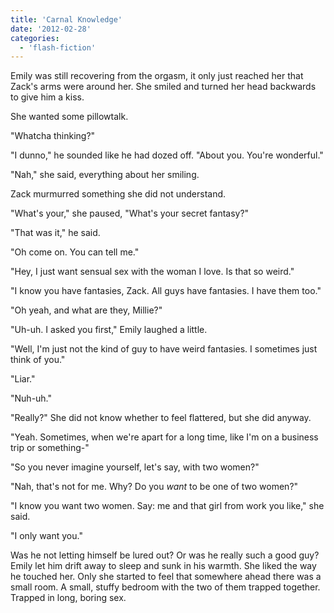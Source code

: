 ```yaml
---
title: 'Carnal Knowledge'
date: '2012-02-28'
categories:
  - 'flash-fiction'
---
```


Emily was still recovering from the orgasm, it only just reached her that Zack's
arms were around her. She smiled and turned her head backwards to give him a
kiss.

<!-- truncate -->


She wanted some pillowtalk.

"Whatcha thinking?"

"I dunno," he sounded like he had dozed off. "About you. You're wonderful."

"Nah," she said, everything about her smiling.

Zack murmurred something she did not understand.

"What's your," she paused, "What's your secret fantasy?"

"That was it," he said.

"Oh come on. You can tell me."

"Hey, I just want sensual sex with the woman I love. Is that so weird."

"I know you have fantasies, Zack. All guys have fantasies. I have them too."

"Oh yeah, and what are they, Millie?"

"Uh-uh. I asked you first," Emily laughed a little.

"Well, I'm just not the kind of guy to have weird fantasies. I sometimes just
think of you."

"Liar."

"Nuh-uh."

"Really?" She did not know whether to feel flattered, but she did anyway.

"Yeah. Sometimes, when we're apart for a long time, like I'm on a business trip
or something-"

"So you never imagine yourself, let's say, with two women?"

"Nah, that's not for me. Why? Do you _want_ to be one of two women?"

"I know you want two women. Say: me and that girl from work you like," she said.

"I only want you."

Was he not letting himself be lured out? Or was he really such a good guy? Emily
let him drift away to sleep and sunk in his warmth. She liked the way he touched
her. Only she started to feel that somewhere ahead there was a small room. A
small, stuffy bedroom with the two of them trapped together. Trapped in long,
boring sex.
